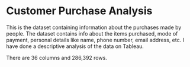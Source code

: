 # Customer Purchase Analysis #

This is the dataset containing information about the purchases made by people. The dataset contains info about the items purchased, mode of payment, personal details like name, phone number, email address, etc. I have done a descriptive analysis of the data on Tableau.

There are 36 columns and 286,392 rows.